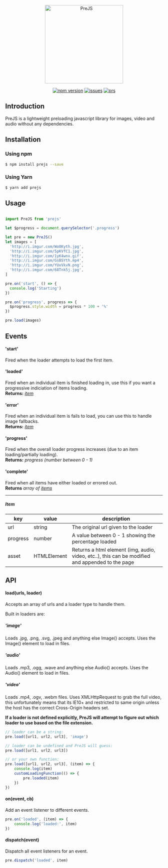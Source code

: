 <p align="center"><img width="250" src="https://user-images.githubusercontent.com/5281898/28754919-f3b59eea-7546-11e7-9b31-fda336e3bdb1.png" alt="PreJS"></p>

<p align="center">
  <a href="https://www.npmjs.com/package/prejs"><img src="https://badge.fury.io/js/prejs.svg" alt="npm version"></a>
  <a href="https://github.com/hparton/prejs/issues"><img src="https://img.shields.io/badge/issues-0-brightgreen.svg" alt="issues"></a>
  <a href="#"><img src="https://img.shields.io/badge/PRs-welcome-brightgreen.svg" alt="prs"></a>
</p>

## Introduction

PreJS is a lightweight preloading javascript library for images, video and audio without any dependencies.

## Installation

### Using npm

```sh
$ npm install prejs --save
```

### Using Yarn

```sh
$ yarn add prejs
```

## Usage

<p align="center"><img src="https://user-images.githubusercontent.com/5281898/28755106-16fc4346-754b-11e7-91d7-e9cfe7fda9c9.gif" alt=""></p>

```js
import PreJS from 'prejs'

let $progress = document.querySelector('.progress')

let pre = new PreJS()
let images = [
  'http://i.imgur.com/Wo0Kyth.jpg',
  'http://i.imgur.com/5pKVfC1.jpg',
  'http://i.imgur.com/1yK4wnx.gif',
  'http://i.imgur.com/GsBSYth.mp4',
  'http://i.imgur.com/YUxVkvN.png',
  'http://i.imgur.com/68Tnk5j.jpg',
]

pre.on('start', () => {
  console.log('Starting')
})

pre.on('progress', progress => {
  $progress.style.width = progress * 100 + '%'
})

pre.load(images)
```

## Events

#### 'start'
Fired when the loader attempts to load the first item.

#### 'loaded'
Fired when an individual item is finished loading in, use this if you want a progressive indiciation of items loading.<br>
**Returns:** *[item](#item)*

#### 'error'
Fired when an individual item is fails to load, you can use this to handle image fallbacks.<br>
**Returns:** *[item](#item)*

#### 'progress'
Fired when the overall loader progress increases (due to an item loading/partially loading).<br>
**Returns:** *progress (number between 0 - 1)*

#### 'complete'
Fired when all items have either loaded or errored out.<br>
**Returns** *array of [items](#item)*

---

##### Item

| key | value | description |
| --- | --- | --- |
| url | string | The original url given to the loader |
| progress | number | A value between 0 - 1 showing the percentage loaded |
| asset | HTMLElement | Returns a html element (img, audio, video, etc..), this can be modified and appended to the page |

## API

#### load(urls, loader)
Accepts an array of urls and a loader type to handle them.

Built in loaders are:

##### 'image'
Loads .jpg, .png, .svg, .jpeg and anything else Image() accepts. Uses the Image() element to load in files.

##### 'audio'
Loads .mp3, .ogg, .wave and anything else Audio() accepts. Uses the Audio() element to load in files.

##### 'video'
Loads .mp4, .ogv, .webm files. Uses XMLHttpRequest to grab the full video, this unfortunately means that its IE10+ and restricted to same origin
unless the host has the correct Cross-Origin headers set.

**If a loader is not defined explicitly, PreJS will attempt to figure out which loader to use based on the file extension.**

```js
// loader can be a string:
pre.load([url1, url2, url3], 'image')

// loader can be undefined and PreJS will guess:
pre.load([url1, url2, url3])

// or your own function:
pre.load([url1, url2, url3], (item) => {
	console.log(item)
	customLoadingFunction(() => {
		pre.loaded(item)
	})
})
```

#### on(event, cb)
Add an event listener to different events.

```js
pre.on('loaded', (item) => {
	console.log('loaded:', item)
})
```

#### dispatch(event)
Dispatch all event listeners for an event.

```js
pre.dispatch('loaded', item)
```
